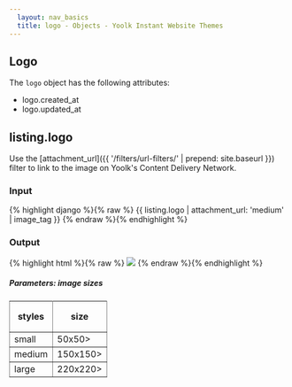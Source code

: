 ```yaml
---
  layout: nav_basics
  title: logo - Objects - Yoolk Instant Website Themes
---
```


<h2 class="section-title">Logo</h2>

The <code>logo</code> object has the following attributes:

<div class="panel">
  <div class="panel-body">
    <ul>
      <li>
        logo.created_at
      </li>
      <li>
        logo.updated_at
      </li>
    </ul>
  </div>
</div>

<h2 class="tags" id="logo">listing.logo</h2>
Use the [attachment_url]({{ '/filters/url-filters/' | prepend: site.baseurl }}) filter to link to the image on Yoolk's Content Delivery Network.

<div class="panel">
  <div class="panel-header">
    <h3>Input</h3>
  </div>
  <div class="panel-body">
{% highlight django %}{% raw %}
{{ listing.logo | attachment_url: 'medium' | image_tag }}
{% endraw %}{% endhighlight %}
  </div>
</div>

<div class="panel">
  <div class="panel-header">
    <h3>Output</h3>
  </div>
  <div class="panel-body">
{% highlight html %}{% raw %}
<img src="http://s-yoolk-images1.yoolk.com/kh/logo_images/medium/1367097277/1250047?1367097277" />
{% endraw %}{% endhighlight %}
  </div>
</div>

<h5 class="sub-section-title">
  Parameters: image sizes
</h5>
<table class="table" rules="all" frame="void">
  <tr>
    <th height="56">styles</th>
    <th>size</th>
  </tr>
  <tr>
    <td>small</td>
    <td>50x50></td>
  </tr>
  <tr>
    <td>medium</td>
    <td>150x150></td>
  </tr>
  <tr>
    <td>large</td>
    <td>220x220></td>
  </tr>
</table>